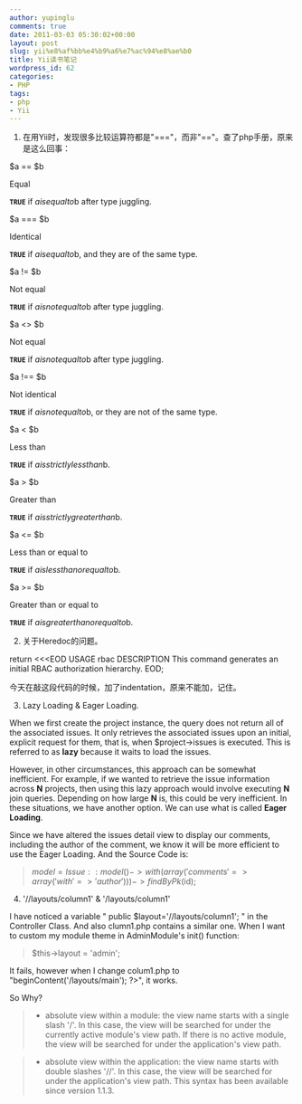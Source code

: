 ```yaml
---
author: yupinglu
comments: true
date: 2011-03-03 05:30:02+00:00
layout: post
slug: yii%e8%af%bb%e4%b9%a6%e7%ac%94%e8%ae%b0
title: Yii读书笔记
wordpress_id: 62
categories:
- PHP
tags:
- php
- Yii
---
```


1. 在用Yii时，发现很多比较运算符都是"==="，而非"=="。查了php手册，原来是这么回事：








$a == $b


Equal


**`TRUE`** if $a is equal to $b after type juggling.






$a === $b


Identical


**`TRUE`** if $a is equal to $b, and they are of the same type.






$a != $b


Not equal


**`TRUE`** if $a is not equal to $b after type juggling.






$a <> $b


Not equal


**`TRUE`** if $a is not equal to $b after type juggling.






$a !== $b


Not identical


**`TRUE`** if $a is not equal to $b, or they are not of the same type.






$a < $b


Less than


**`TRUE`** if $a is strictly less than $b.






$a > $b


Greater than


**`TRUE`** if $a is strictly greater than $b.






$a <= $b


Less than or equal to


**`TRUE`** if $a is less than or equal to $b.






$a >= $b


Greater than or equal to


**`TRUE`** if $a is greater than or equal to $b.




2. 关于Heredoc的问题。

return <<<EOD
USAGE
rbac
DESCRIPTION
This command generates an initial RBAC authorization hierarchy.
EOD;

今天在敲这段代码的时候，加了indentation，原来不能加，记住。

3. Lazy Loading & Eager Loading.

When we first create the project instance, the query does not return all of the associated issues. It only retrieves the associated issues upon an initial, explicit request for them, that is, when $project->issues is executed. This is referred to as **lazy** because it waits to load the issues.

However, in other circumstances, this approach can be somewhat inefficient. For example, if we wanted to retrieve the issue information across **N** projects, then using this lazy approach would involve executing **N** join queries. Depending on how large **N** is, this could be very inefficient. In these situations, we have another option. We can use what is called **Eager Loading**.

Since we have altered the issues detail view to display our comments, including the author of the comment, we know it will be more efficient to use the Eager Loading. And the Source Code is:


> $model = Issue::model()->with(array(
'comments' => array('with'=>'author')))->findByPk($id);


4. '//layouts/column1' & '/layouts/column1'

I have noticed a variable " public $layout='//layouts/column1'; " in the Controller Class. And also clumn1.php contains a similar one. When I want to custom my module theme in AdminModule's init() function:


> $this->layout = 'admin';


It fails, however when I change colum1.php to "<?php $this->beginContent('/layouts/main'); ?>", it works.

So Why?


> 

> 
> 
	
>   * absolute view within a module: the view name starts with a single slash '/'. In this case, the view will be searched for under the currently active module's view path. If there is no active module, the view will be searched for under the application's view path.
> 
	
>   * absolute view within the application: the view name starts with double slashes '//'. In this case, the view will be searched for under the application's view path. This syntax has been available since version 1.1.3.
> 


